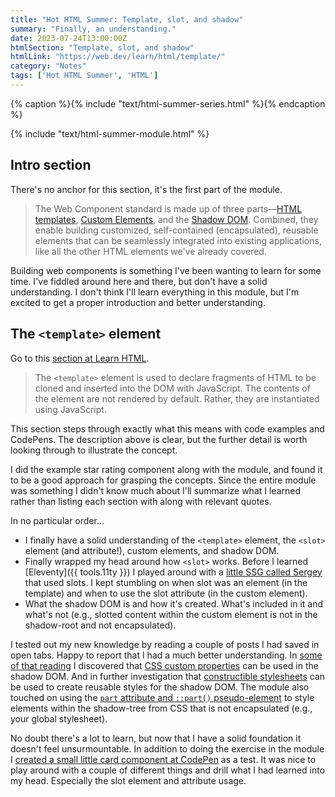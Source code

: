 ```yaml
---
title: "Hot HTML Summer: Template, slot, and shadow"
summary: "Finally, an understanding."
date: 2023-07-24T13:00:00Z
htmlSection: "Template, slot, and shadow"
htmlLink: "https://web.dev/learn/html/template/"
category: "Notes"
tags: ['Hot HTML Summer', 'HTML']
---
```

{% caption %}{% include "text/html-summer-series.html" %}{% endcaption %}

{% include "text/html-summer-module.html" %}

## Intro section

There's no anchor for this section, it's the first part of the module.

> The Web Component standard is made up of three parts—[HTML templates](https://developer.mozilla.org/docs/Web/Web_Components/Using_templates_and_slots), [Custom Elements](https://developer.mozilla.org/docs/Web/Web_Components/Using_custom_elements), and the [Shadow DOM](https://developer.mozilla.org/docs/Web/Web_Components/Using_shadow_DOM). Combined, they enable building customized, self-contained (encapsulated), reusable elements that can be seamlessly integrated into existing applications, like all the other HTML elements we've already covered.

Building web components is something I've been wanting to learn for some time. I've fiddled around here and there, but don't have a solid understanding. I don't think I'll learn everything in this module, but I'm excited to get a proper introduction and better understanding.

## The `<template>` element

Go to this [section at Learn HTML](https://web.dev/learn/html/template/#the_template_element).

> The `<template>` element is used to declare fragments of HTML to be cloned and inserted into the DOM with JavaScript. The contents of the element are not rendered by default. Rather, they are instantiated using JavaScript.

This section steps through exactly what this means with code examples and CodePens. The description above is clear, but the further detail is worth looking through to illustrate the concept.

I did the example star rating component along with the module, and found it to be a good approach for grasping the concepts. Since the entire module was something I didn't know much about I'll summarize what I learned rather than listing each section with along with relevant quotes.

In no particular order...
* I finally have a solid understanding of the `<template>` element, the `<slot>` element (and attribute!), custom elements, and shadow DOM.
* Finally wrapped my head around how `<slot>` works. Before I learned [Eleventy]({{ tools.11ty }}) I played around with a [little SSG called Sergey](https://sergey.cool) that used slots. I kept stumbling on when slot was an element (in the template) and when to use the slot attribute (in the custom element).
* What the shadow DOM is and how it's created. What's included in it and what's not (e.g., slotted content within the custom element is not in the shadow-root and not encapsulated).

I tested out my new knowledge by reading a couple of posts I had saved in open tabs. Happy to report that I had a much better understanding. In [some of that reading](https://www.abeautifulsite.net/posts/a-web-components-primer/) I discovered that [CSS custom properties](https://developer.mozilla.org/en-US/docs/Web/CSS/Using_CSS_custom_properties) can be used in the shadow DOM. And in further investigation that [constructible stylesheets](https://web.dev/constructable-stylesheets/) can be used to create reusable styles for the shadow DOM. The module also touched on using the [`part` attribute and `::part()` pseudo-element](https://developer.mozilla.org/en-US/docs/Web/HTML/Global_attributes#part) to style elements within the shadow-tree from CSS that is not encapsulated (e.g., your global stylesheet).

No doubt there's a lot to learn, but now that I have a solid foundation it doesn't feel unsurmountable. In addition to doing the exercise in the module I [created a small little card component at CodePen](https://codepen.io/superterrific/pen/abQYEbN) as a test. It was nice to play around with a couple of different things and drill what I had learned into my head. Especially the slot element and attribute usage.










